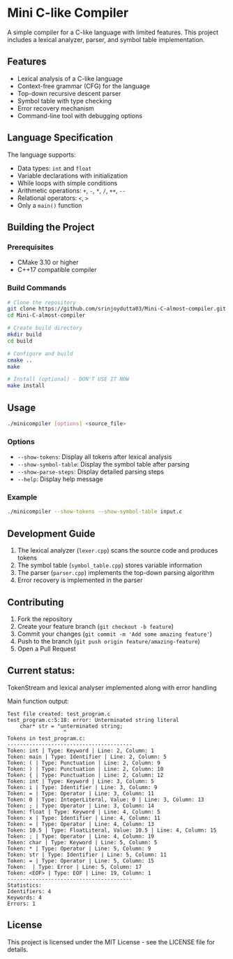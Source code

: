 # Mini C-like Compiler

A simple compiler for a C-like language with limited features. This project includes a lexical analyzer, parser, and symbol table implementation.

## Features

- Lexical analysis of a C-like language
- Context-free grammar (CFG) for the language
- Top-down recursive descent parser
- Symbol table with type checking
- Error recovery mechanism
- Command-line tool with debugging options

## Language Specification

The language supports:
- Data types: `int` and `float`
- Variable declarations with initialization
- While loops with simple conditions
- Arithmetic operations: `+`, `-`, `*`, `/`, `++`, `--`
- Relational operators: `<`, `>`
- Only a `main()` function

## Building the Project

### Prerequisites

- CMake 3.10 or higher
- C++17 compatible compiler

### Build Commands

```bash
# Clone the repository
git clone https://github.com/srinjoydutta03/Mini-C-almost-compiler.git
cd Mini-C-almost-compiler

# Create build directory
mkdir build
cd build

# Configure and build
cmake ..
make

# Install (optional) - DON'T USE IT NOW
make install
```

## Usage

```bash
./minicompiler [options] <source_file>
```

### Options

- `--show-tokens`: Display all tokens after lexical analysis
- `--show-symbol-table`: Display the symbol table after parsing
- `--show-parse-steps`: Display detailed parsing steps
- `--help`: Display help message

### Example

```bash
./minicompiler --show-tokens --show-symbol-table input.c
```

## Development Guide

1. The lexical analyzer (`lexer.cpp`) scans the source code and produces tokens
2. The symbol table (`symbol_table.cpp`) stores variable information
3. The parser (`parser.cpp`) implements the top-down parsing algorithm
4. Error recovery is implemented in the parser

## Contributing

1. Fork the repository
2. Create your feature branch (`git checkout -b feature`)
3. Commit your changes (`git commit -m 'Add some amazing feature'`)
4. Push to the branch (`git push origin feature/amazing-feature`)
5. Open a Pull Request


## Current status:

TokenStream and lexical analyser implemented along with error handling

Main function output:
```
Test file created: test_program.c
test_program.c:5:18: error: Unterminated string literal
    char* str = "unterminated string;
                  ^
Tokens in test_program.c:
----------------------------------------
Token: int | Type: Keyword | Line: 2, Column: 1
Token: main | Type: Identifier | Line: 2, Column: 5
Token: ( | Type: Punctuation | Line: 2, Column: 9
Token: ) | Type: Punctuation | Line: 2, Column: 10
Token: { | Type: Punctuation | Line: 2, Column: 12
Token: int | Type: Keyword | Line: 3, Column: 5
Token: i | Type: Identifier | Line: 3, Column: 9
Token: = | Type: Operator | Line: 3, Column: 11
Token: 0 | Type: IntegerLiteral, Value: 0 | Line: 3, Column: 13
Token: ; | Type: Operator | Line: 3, Column: 14
Token: float | Type: Keyword | Line: 4, Column: 5
Token: x | Type: Identifier | Line: 4, Column: 11
Token: = | Type: Operator | Line: 4, Column: 13
Token: 10.5 | Type: FloatLiteral, Value: 10.5 | Line: 4, Column: 15
Token: ; | Type: Operator | Line: 4, Column: 19
Token: char | Type: Keyword | Line: 5, Column: 5
Token: * | Type: Operator | Line: 5, Column: 9
Token: str | Type: Identifier | Line: 5, Column: 11
Token: = | Type: Operator | Line: 5, Column: 15
Token:  | Type: Error | Line: 5, Column: 17
Token: <EOF> | Type: EOF | Line: 19, Column: 1
----------------------------------------
Statistics:
Identifiers: 4
Keywords: 4
Errors: 1
```

## License

This project is licensed under the MIT License - see the LICENSE file for details.
